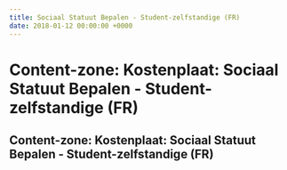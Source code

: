 ```yaml
---
title: Sociaal Statuut Bepalen - Student-zelfstandige (FR)
date: 2018-01-12 00:00:00 +0000
---
```

# Content-zone: Kostenplaat: Sociaal Statuut Bepalen - Student-zelfstandige (FR)
<div class="box contentzone" style="margin-top:25px;">
    <div class="box-header">
        <h2>Content-zone: Kostenplaat: Sociaal Statuut Bepalen - Student-zelfstandige (FR)</h2>
    </div>
    <div class="box-body">
    </div>
</div>